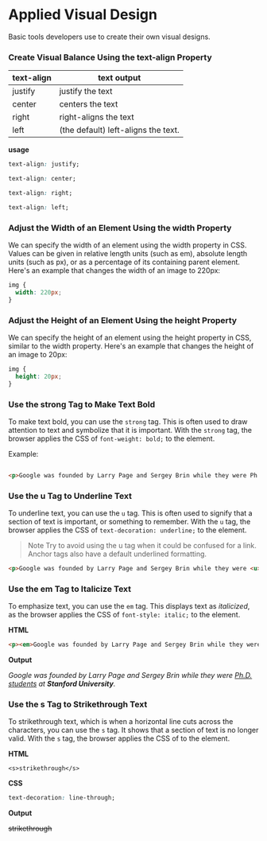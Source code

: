 # Applied Visual Design

Basic tools developers use to 
create their own visual designs.

### Create Visual Balance Using the text-align Property


| text-align    | text output           |
| ------------- |-----------------------|
| justify       | justify the text      |
| center        | centers the text      |
| right         | right-aligns the text |
|left           |(the default) left-aligns the text.|


**usage**

```css
text-align: justify; 

text-align: center;

text-align: right; 

text-align: left;

```
### Adjust the Width of an Element Using the width Property

We can specify the width of an element using the width property in CSS. 
Values can be given in relative length units (such as em), 
absolute length units (such as px), or as a percentage of its containing parent element. Here's an example that changes the width of an image to 220px:

```css
img {
  width: 220px;
}
```


### Adjust the Height of an Element Using the height Property

We can specify the height of an element using the height property in CSS,
similar to the width property. Here's an example that changes the height of an image to 20px:

```css
img {
  height: 20px;
}
```

### Use the strong Tag to Make Text Bold

To make text bold, you can use the `strong` tag. This is often used to draw attention to text and symbolize that it is important. With the `strong` tag, the browser applies the CSS of `font-weight: bold;` to the element.


Example:

```html

<p>Google was founded by Larry Page and Sergey Brin while they were Ph.D. students at <strong>Stanford University</strong>.</p>

```
### Use the u Tag to Underline Text

To underline text, you can use the `u` tag. This is often used to signify that a section of text is important, or something to remember. With the `u` tag, the browser applies the CSS of `text-decoration: underline;` to the element.

> Note
Try to avoid using the u tag when it could be confused for a link. Anchor tags also have a default underlined formatting.

```html
<p>Google was founded by Larry Page and Sergey Brin while they were <u>Ph.D. students</u> at <strong>Stanford University</strong>.</p>
```

### Use the em Tag to Italicize Text

To emphasize text, you can use the `em` tag. This displays text as *italicized*, as the browser applies the CSS of `font-style: italic;` to the element.


**HTML**
```html
<p><em>Google was founded by Larry Page and Sergey Brin while they were <u>Ph.D. students</u> at <strong>Stanford University</strong>.</em></p>

```
**Output**
<div><p><em>Google was founded by Larry Page and Sergey Brin while they were <u>Ph.D. students</u> at <strong>Stanford University</strong>.</em></p></div>

### Use the s Tag to Strikethrough Text

To strikethrough text, which is when a horizontal line cuts across the characters, you can use the `s` tag. It shows that a section of text is no longer valid. With the `s` tag, the browser applies the CSS of  to the element.


**HTML**
```
<s>strikethrough</s>
```

**CSS**
```css
text-decoration: line-through;
```
**Output**

<div><s>strikethrough</s></div>
